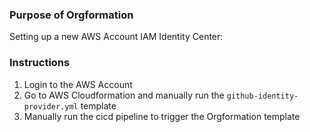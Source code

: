 ### Purpose of Orgformation
Setting up a new AWS Account IAM Identity Center:

### Instructions
1. Login to the AWS Account
2. Go to AWS Cloudformation and manually run the `github-identity-provider.yml` template
3. Manually run the cicd pipeline to trigger the Orgformation template
